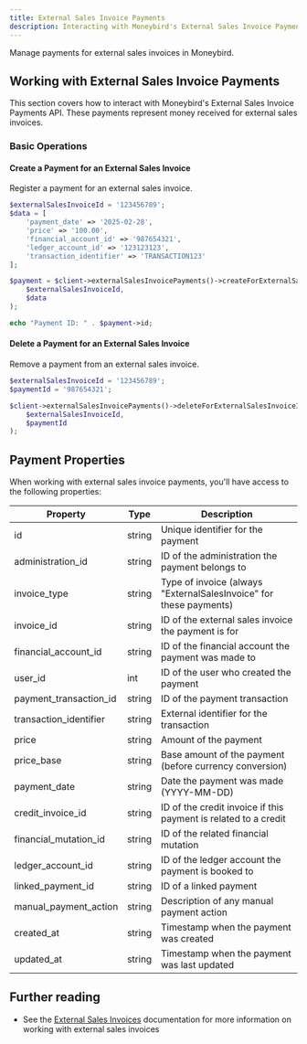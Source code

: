 ```yaml
---
title: External Sales Invoice Payments
description: Interacting with Moneybird's External Sales Invoice Payments API.
---
```


Manage payments for external sales invoices in Moneybird.

## Working with External Sales Invoice Payments

This section covers how to interact with Moneybird's External Sales Invoice Payments API. These payments represent money received for external sales invoices.

### Basic Operations

#### Create a Payment for an External Sales Invoice

Register a payment for an external sales invoice.

```php
$externalSalesInvoiceId = '123456789';
$data = [
    'payment_date' => '2025-02-28',
    'price' => '100.00',
    'financial_account_id' => '987654321',
    'ledger_account_id' => '123123123',
    'transaction_identifier' => 'TRANSACTION123'
];

$payment = $client->externalSalesInvoicePayments()->createForExternalSalesInvoiceId(
    $externalSalesInvoiceId,
    $data
);

echo "Payment ID: " . $payment->id;
```

#### Delete a Payment for an External Sales Invoice

Remove a payment from an external sales invoice.

```php
$externalSalesInvoiceId = '123456789';
$paymentId = '987654321';

$client->externalSalesInvoicePayments()->deleteForExternalSalesInvoiceId(
    $externalSalesInvoiceId,
    $paymentId
);
```

## Payment Properties

When working with external sales invoice payments, you'll have access to the following properties:

| Property | Type | Description |
|----------|------|-------------|
| id | string | Unique identifier for the payment |
| administration_id | string | ID of the administration the payment belongs to |
| invoice_type | string | Type of invoice (always "ExternalSalesInvoice" for these payments) |
| invoice_id | string | ID of the external sales invoice the payment is for |
| financial_account_id | string | ID of the financial account the payment was made to |
| user_id | int | ID of the user who created the payment |
| payment_transaction_id | string | ID of the payment transaction |
| transaction_identifier | string | External identifier for the transaction |
| price | string | Amount of the payment |
| price_base | string | Base amount of the payment (before currency conversion) |
| payment_date | string | Date the payment was made (YYYY-MM-DD) |
| credit_invoice_id | string | ID of the credit invoice if this payment is related to a credit |
| financial_mutation_id | string | ID of the related financial mutation |
| ledger_account_id | string | ID of the ledger account the payment is booked to |
| linked_payment_id | string | ID of a linked payment |
| manual_payment_action | string | Description of any manual payment action |
| created_at | string | Timestamp when the payment was created |
| updated_at | string | Timestamp when the payment was last updated |

## Further reading

- See the [External Sales Invoices](/reference/external-sales-invoices/) documentation for more information on working with external sales invoices
